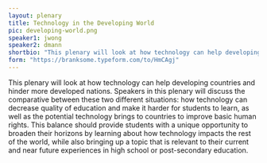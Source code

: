 ```yaml
---
layout: plenary
title: Technology in the Developing World
pic: developing-world.png
speaker1: jwong
speaker2: dmann
shortbio: "This plenary will look at how technology can help developing countries and how it can hinder more developed nations."
form: "https://branksome.typeform.com/to/HmCAgj"
---
```


This plenary will look at how technology can help developing countries and hinder more developed nations. Speakers in this plenary will discuss the comparative between these two different situations: how technology can decrease quality of education and make it harder for students to learn, as well as the potential technology brings to countries to improve basic human rights. This balance should provide students with a unique opportunity to broaden their horizons by learning about how technology impacts the rest of the world, while also bringing up a topic that is relevant to their current and near future experiences in high school or post-secondary education.
